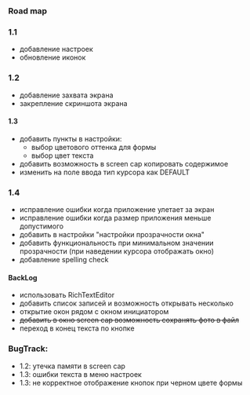 ### Road map

### 1.1

- добавление настроек
- обновление иконок

### 1.2

- добавление захвата экрана
- закрепление скриншота экрана

#### 1.3
- добавить пункты в настройки:
    - выбор цветового оттенка для формы
    - выбор цвет текста
- добавить возможность в screen cap копировать содержимое
- изменить на поле ввода тип курсора как DEFAULT

### 1.4

- исправление ошибки когда приложение улетает за экран
- исправление ошибки когда размер приложения меньше допустимого
- добавить в настройки "настройки прозрачности окна"
- добавить функциональность при минимальном значении прозрачности (при наведении курсора отображать окно)
- добавление spelling check

#### BackLog
- использовать RichTextEditor
- добавить список записей и возможность открывать несколько
- открытие окон рядом с окном инициатором
- ~~добавить в окно screen cap возможность сохранять фото в файл~~
- переход в конец текста по кнопке

### BugTrack:
- 1.2: утечка памяти в screen cap
- 1.3: ошибки текста в меню настроек
- 1.3: не корректное отображение кнопок при черном цвете формы